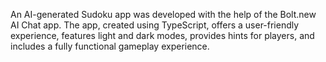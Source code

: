 An AI-generated Sudoku app was developed with the help of the Bolt.new AI Chat app. 
The app, created using TypeScript, offers a user-friendly experience, features light and dark modes, provides hints for players, and includes a fully functional gameplay experience.

